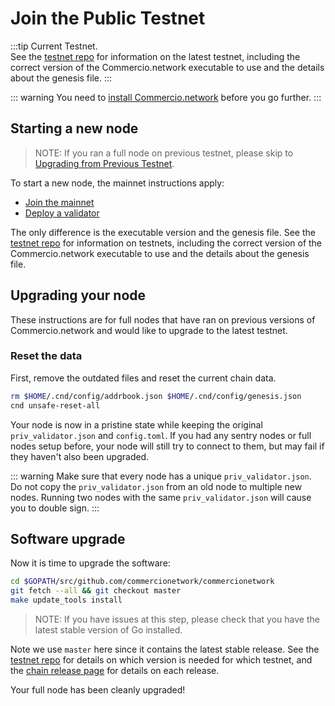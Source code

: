 # Join the Public Testnet
:::tip Current Testnet.   
See the [testnet repo](https://github.com/commercionetwork/testnets) for information on the latest testnet, including the correct
version of the Commercio.network executable to use and the details about the genesis file. 
:::

::: warning 
You need to [install Commercio.network](./installation.md) before you go further.
:::

## Starting a new node
> NOTE: If you ran a full node on previous testnet, please skip to [Upgrading from Previous Testnet](#upgrading-your-node).

To start a new node, the mainnet instructions apply: 
* [Join the mainnet](./join-mainnet.md)
* [Deploy a validator](./validator-setup.md)

The only difference is the executable version and the genesis file.
See the [testnet repo](https://github.com/commercionetwork/testnets) for information on testnets, including
the correct version of the Commercio.network executable to use and the details about the genesis file. 


## Upgrading your node  
These instructions are for full nodes that have ran on previous versions of Commercio.network and would like to upgrade
to the latest testnet. 

### Reset the data
First, remove the outdated files and reset the current chain data. 

```bash
rm $HOME/.cnd/config/addrbook.json $HOME/.cnd/config/genesis.json
cnd unsafe-reset-all
```

Your node is now in a pristine state while keeping the original `priv_validator.json` and `config.toml`. 
If you had any sentry nodes or full nodes setup before, your node will still try to connect to them, but may fail if 
they haven't also been upgraded.

::: warning 
Make sure that every node has a unique `priv_validator.json`. Do not copy the `priv_validator.json` from an old node to 
multiple new nodes. Running two nodes with the same `priv_validator.json` will cause you to double sign.
:::

## Software upgrade
Now it is time to upgrade the software:

```bash
cd $GOPATH/src/github.com/commercionetwork/commercionetwork
git fetch --all && git checkout master
make update_tools install
```

> NOTE: If you have issues at this step, please check that you have the latest stable version of Go installed. 

Note we use `master` here since it contains the latest stable release. 
See the [testnet repo](https://github.com/commercionetwork/testnets) for details on which version is needed for which 
testnet, and the [chain release page](https://github.com/Commercionetwork/Commercionetwork/releases) for details on 
each release.

Your full node has been cleanly upgraded!